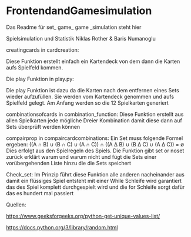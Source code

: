 # FrontendandGamesimulation

Das Readme für set_ game_ game _simulation steht hier

Spielsimulation und Statistik Niklas Rother & Baris Numanoglu

creatingcards in cardcreation:

Diese Funktion erstellt einfach ein Kartendeck von dem dann die Karten aufs Spielfeld kommen.

Die play Funktion in play.py:

Die play Funktion ist dazu da die Karten nach dem entfernen eines Sets wieder aufzufüllen. Sie werden vom Kartendeck genommen und aufs Spielfeld gelegt. Am Anfang werden so die 12 Spielkarten generiert

combinationsofcards in combination_function: Diese Funktion erstellt aus allen Spielkarten jede mögliche Dreier Kombination damit diese dann auf Sets überprüft werden können

compairprop in compaircardcombinations: Ein Set muss folgende Formel ergeben: ((A ∩ B) ∪ (B ∩ C) ∪ (A ∩ C)) ∩ ((A ∆ B) ∪ (B ∆ C) ∪ (A ∆ C)) = ∅ Dies erfolgt aus den Spielregeln des Spiels. Die Funktion gibt set or noset zurück erklärt warum und warum nicht und fügt die Sets einer vorübergehenden Liste hinzu die die Sets speichert

Check_set: Im Prinzip führt diese Funktion alle anderen nacheinander aus damit ein flüssiges Spiel entsteht mit einer While Schleife wird garantiert das des Spiel komplett durchgespielt wird und die for Schleife sorgt dafür das es hundert mal passiert

Quellen:

https://www.geeksforgeeks.org/python-get-unique-values-list/

https://docs.python.org/3/library/random.html
